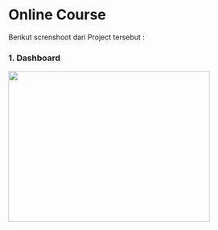 <h1>Online Course</h1>
Berikut screnshoot dari Project tersebut :
<br>
<h3>1. Dashboard</h3>
<img src="https://drive.google.com/file/d/1BALS-Y-2chgRNEe_78Pt56GdwgLWqgwj/view?usp=sharing.jpg" width="400" height="300">
